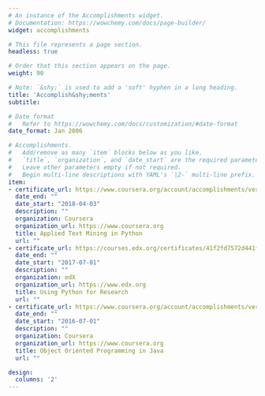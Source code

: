 ```yaml
---
# An instance of the Accomplishments widget.
# Documentation: https://wowchemy.com/docs/page-builder/
widget: accomplishments

# This file represents a page section.
headless: true

# Order that this section appears on the page.
weight: 90

# Note: `&shy;` is used to add a 'soft' hyphen in a long heading.
title: 'Accomplish&shy;ments'
subtitle:

# Date format
#   Refer to https://wowchemy.com/docs/customization/#date-format
date_format: Jan 2006

# Accomplishments.
#   Add/remove as many `item` blocks below as you like.
#   `title`, `organization`, and `date_start` are the required parameters.
#   Leave other parameters empty if not required.
#   Begin multi-line descriptions with YAML's `|2-` multi-line prefix.
item:
- certificate_url: https://www.coursera.org/account/accomplishments/verify/L6N27SQFQ6N6
  date_end: ""
  date_start: "2018-04-03"
  description: ""
  organization: Coursera
  organization_url: https://www.coursera.org
  title: Applied Text Mining in Python
  url: ""
- certificate_url: https://courses.edx.org/certificates/41f2fd7572d441f1aec2cb0e59a41fa6
  date_end: ""
  date_start: "2017-07-01"
  description: ""
  organization: edX
  organization_url: https://www.edx.org
  title: Using Python for Research
  url: ""
- certificate_url: https://www.coursera.org/account/accomplishments/verify/Z5BA4UCGGVTM
  date_end: ""
  date_start: "2016-07-01"
  description: ""
  organization: Coursera
  organization_url: https://www.coursera.org
  title: Object Oriented Programming in Java
  url: ""

design:
  columns: '2' 
---
```

